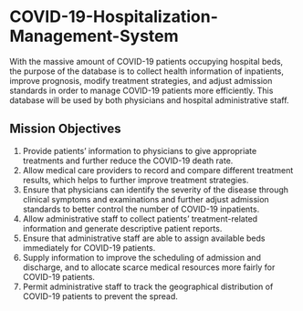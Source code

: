 # COVID-19-Hospitalization-Management-System
With the massive amount of COVID-19 patients occupying hospital beds, the purpose of the database is
to collect health information of inpatients, improve prognosis, modify treatment strategies, and adjust
admission standards in order to manage COVID-19 patients more efficiently. This database will be used
by both physicians and hospital administrative staff.

## Mission Objectives
1. Provide patients’ information to physicians to give appropriate treatments and further reduce the COVID-19 death rate.
2. Allow medical care providers to record and compare different treatment results, which helps to further improve treatment strategies.
3. Ensure that physicians can identify the severity of the disease through clinical symptoms and examinations and further adjust admission standards to better control the number of COVID-19 inpatients. 
4. Allow administrative staff to collect patients’ treatment-related information and generate descriptive patient reports.  
5. Ensure that administrative staff are able to assign available beds immediately for COVID-19 patients.
6. Supply information to improve the scheduling of admission and discharge, and to allocate scarce medical resources more fairly for COVID-19 patients.
7. Permit administrative staff to track the geographical distribution of COVID-19 patients to prevent the spread. 
